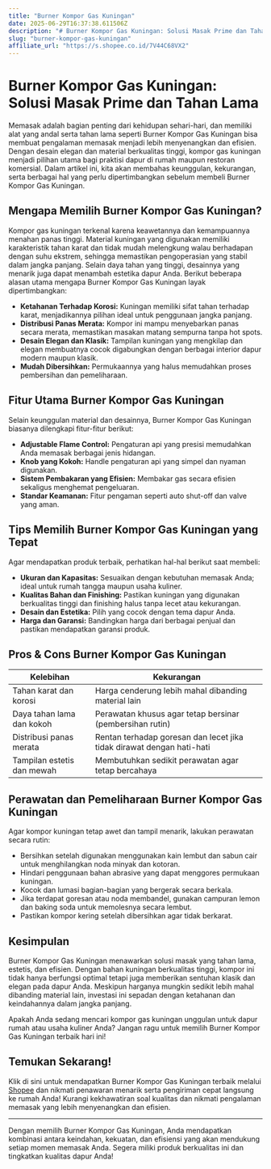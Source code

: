 ```yaml
---
title: "Burner Kompor Gas Kuningan"
date: 2025-06-29T16:37:38.611506Z
description: "# Burner Kompor Gas Kuningan: Solusi Masak Prime dan Tahan Lama..."
slug: "burner-kompor-gas-kuningan"
affiliate_url: "https://s.shopee.co.id/7V44C68VX2"
---
```

# Burner Kompor Gas Kuningan: Solusi Masak Prime dan Tahan Lama

Memasak adalah bagian penting dari kehidupan sehari-hari, dan memiliki alat yang andal serta tahan lama seperti Burner Kompor Gas Kuningan bisa membuat pengalaman memasak menjadi lebih menyenangkan dan efisien. Dengan desain elegan dan material berkualitas tinggi, kompor gas kuningan menjadi pilihan utama bagi praktisi dapur di rumah maupun restoran komersial. Dalam artikel ini, kita akan membahas keunggulan, kekurangan, serta berbagai hal yang perlu dipertimbangkan sebelum membeli Burner Kompor Gas Kuningan.

## Mengapa Memilih Burner Kompor Gas Kuningan?

Kompor gas kuningan terkenal karena keawetannya dan kemampuannya menahan panas tinggi. Material kuningan yang digunakan memiliki karakteristik tahan karat dan tidak mudah melengkung walau berhadapan dengan suhu ekstrem, sehingga memastikan pengoperasian yang stabil dalam jangka panjang. Selain daya tahan yang tinggi, desainnya yang menarik juga dapat menambah estetika dapur Anda. Berikut beberapa alasan utama mengapa Burner Kompor Gas Kuningan layak dipertimbangkan:

- **Ketahanan Terhadap Korosi:** Kuningan memiliki sifat tahan terhadap karat, menjadikannya pilihan ideal untuk penggunaan jangka panjang.
- **Distribusi Panas Merata:** Kompor ini mampu menyebarkan panas secara merata, memastikan masakan matang sempurna tanpa hot spots.
- **Desain Elegan dan Klasik:** Tampilan kuningan yang mengkilap dan elegan membuatnya cocok digabungkan dengan berbagai interior dapur modern maupun klasik.
- **Mudah Dibersihkan:** Permukaannya yang halus memudahkan proses pembersihan dan pemeliharaan.

## Fitur Utama Burner Kompor Gas Kuningan

Selain keunggulan material dan desainnya, Burner Kompor Gas Kuningan biasanya dilengkapi fitur-fitur berikut:

- **Adjustable Flame Control:** Pengaturan api yang presisi memudahkan Anda memasak berbagai jenis hidangan.
- **Knob yang Kokoh:** Handle pengaturan api yang simpel dan nyaman digunakan.
- **Sistem Pembakaran yang Efisien:** Membakar gas secara efisien sekaligus menghemat pengeluaran.
- **Standar Keamanan:** Fitur pengaman seperti auto shut-off dan valve yang aman.

## Tips Memilih Burner Kompor Gas Kuningan yang Tepat

Agar mendapatkan produk terbaik, perhatikan hal-hal berikut saat membeli:

- **Ukuran dan Kapasitas:** Sesuaikan dengan kebutuhan memasak Anda; ideal untuk rumah tangga maupun usaha kuliner.
- **Kualitas Bahan dan Finishing:** Pastikan kuningan yang digunakan berkualitas tinggi dan finishing halus tanpa lecet atau kekurangan.
- **Desain dan Estetika:** Pilih yang cocok dengan tema dapur Anda.
- **Harga dan Garansi:** Bandingkan harga dari berbagai penjual dan pastikan mendapatkan garansi produk.

## Pros & Cons Burner Kompor Gas Kuningan

| Kelebihan | Kekurangan |
|------------|--------------|
| Tahan karat dan korosi | Harga cenderung lebih mahal dibanding material lain |
| Daya tahan lama dan kokoh | Perawatan khusus agar tetap bersinar (pembersihan rutin) |
| Distribusi panas merata | Rentan terhadap goresan dan lecet jika tidak dirawat dengan hati-hati |
| Tampilan estetis dan mewah | Membutuhkan sedikit perawatan agar tetap bercahaya |

## Perawatan dan Pemeliharaan Burner Kompor Gas Kuningan

Agar kompor kuningan tetap awet dan tampil menarik, lakukan perawatan secara rutin:

- Bersihkan setelah digunakan menggunakan kain lembut dan sabun cair untuk menghilangkan noda minyak dan kotoran.
- Hindari penggunaan bahan abrasive yang dapat menggores permukaan kuningan.
- Kocok dan lumasi bagian-bagian yang bergerak secara berkala.
- Jika terdapat goresan atau noda membandel, gunakan campuran lemon dan baking soda untuk memolesnya secara lembut.
- Pastikan kompor kering setelah dibersihkan agar tidak berkarat.

## Kesimpulan

Burner Kompor Gas Kuningan menawarkan solusi masak yang tahan lama, estetis, dan efisien. Dengan bahan kuningan berkualitas tinggi, kompor ini tidak hanya berfungsi optimal tetapi juga memberikan sentuhan klasik dan elegan pada dapur Anda. Meskipun harganya mungkin sedikit lebih mahal dibanding material lain, investasi ini sepadan dengan ketahanan dan keindahannya dalam jangka panjang. 

Apakah Anda sedang mencari kompor gas kuningan unggulan untuk dapur rumah atau usaha kuliner Anda? Jangan ragu untuk memilih Burner Kompor Gas Kuningan terbaik hari ini!

## Temukan Sekarang!  

Klik di sini untuk mendapatkan Burner Kompor Gas Kuningan terbaik melalui [Shopee](https://s.shopee.co.id/7V44C68VX2) dan nikmati penawaran menarik serta pengiriman cepat langsung ke rumah Anda! Kurangi kekhawatiran soal kualitas dan nikmati pengalaman memasak yang lebih menyenangkan dan efisien.

---

Dengan memilih Burner Kompor Gas Kuningan, Anda mendapatkan kombinasi antara keindahan, kekuatan, dan efisiensi yang akan mendukung setiap momen memasak Anda. Segera miliki produk berkualitas ini dan tingkatkan kualitas dapur Anda!